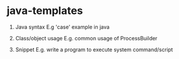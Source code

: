# java-templates

1. Java syntax
E.g 'case' example in java

2. Class/object usage
E.g. common usage of ProcessBuilder

3. Snippet
E.g. write a program to execute system command/script
